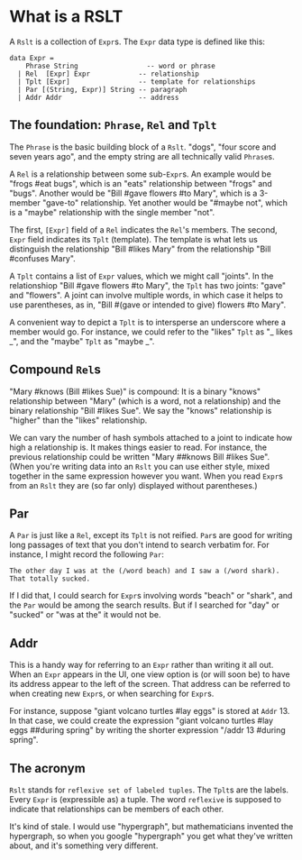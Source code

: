 # What is a RSLT

A `Rslt` is a collection of `Expr`s. The `Expr` data type is defined like this:

```
data Expr =
    Phrase String                 -- word or phrase
  | Rel  [Expr] Expr            -- relationship
  | Tplt [Expr]                 -- template for relationships
  | Par [(String, Expr)] String -- paragraph
  | Addr Addr                   -- address
```


## The foundation: `Phrase`, `Rel` and `Tplt`

The `Phrase` is the basic building block of a `Rslt`. "dogs", "four score and seven years ago", and the empty string are all technically valid `Phrase`s.

A `Rel` is a relationship between some sub-`Expr`s. An example would be "frogs #eat bugs", which is an "eats" relationship between "frogs" and "bugs". Another would be "Bill #gave flowers #to Mary", which is a 3-member "gave-to" relationship. Yet another would be "#maybe not", which is a "maybe" relationship with the single member "not".

The first, `[Expr]` field of a `Rel` indicates the `Rel`'s members. The second, `Expr` field indicates its `Tplt` (template). The template is what lets us distinguish the relationship "Bill #likes Mary" from the relationship "Bill #confuses Mary".

A `Tplt` contains a list of `Expr` values, which we might call "joints". In the relationshiop "Bill #gave flowers #to Mary", the `Tplt` has two joints: "gave" and "flowers". A joint can involve multiple words, in which case it helps to use parentheses, as in, "Bill #(gave or intended to give) flowers #to Mary".

A convenient way to depict a `Tplt` is to intersperse an underscore where a member would go. For instance, we could refer to the "likes" `Tplt` as "_ likes _", and the "maybe" `Tplt` as "maybe _".


## Compound `Rel`s

"Mary #knows (Bill #likes Sue)" is compound: It is a binary "knows" relationship between "Mary" (which is a word, not a relationship) and the binary relationship "Bill #likes Sue". We say the "knows" relationship is "higher" than the "likes" relationship.

We can vary the number of hash symbols attached to a joint to indicate how high a relationship is. It makes things easier to read. For instance, the previous relationship could be written "Mary ##knows Bill #likes Sue". (When you're writing data into an `Rslt` you can use either style, mixed together in the same expression however you want. When you read `Expr`s from an `Rslt` they are (so far only) displayed without parentheses.)


## Par

A `Par` is just like a `Rel`, except its `Tplt` is not reified. `Par`s are good for writing long passages of text that you don't intend to search verbatim for. For instance, I might record the following `Par`:

```
The other day I was at the (/word beach) and I saw a (/word shark). That totally sucked.
```

If I did that, I could search for `Expr`s involving words "beach" or "shark", and the `Par` would be among the search results. But if I searched for "day" or "sucked" or "was at the" it would not be.


## Addr

This is a handy way for referring to an `Expr` rather than writing it all out. When an `Expr` appears in the UI, one view option is (or will soon be) to have its address appear to the left of the screen. That address can be referred to when creating new `Expr`s, or when searching for `Expr`s.

For instance, suppose "giant volcano turtles #lay eggs" is stored at `Addr` 13. In that case, we could create the expression "giant volcano turtles #lay eggs ##during spring" by writing the shorter expression "/addr 13 #during spring".


## The acronym

`Rslt` stands for `reflexive set of labeled tuples`. The `Tplt`s are the labels. Every `Expr` is (expressible as) a tuple. The word `reflexive` is supposed to indicate that relationships can be members of each other.

It's kind of stale. I would use "hypergraph", but mathematicians invented the hypergraph, so when you google "hypergraph" you get what they've written about, and it's something very different.
